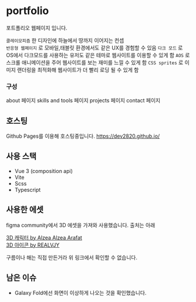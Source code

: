 # portfolio

포트폴리오 웹페이지 입니다.  

`클레이모피즘` 한 디자인에 하늘에서 땅까지 이어지는 컨셉  
`반응형 웹페이지` 로 모바일,태블릿 환경에서도 같은 UX를 경험할 수 있음
`다크 모드` 로 OS에서 다크모드를 사용하는 유저도 같은 테마로 웹사이트를 이용할 수 있게 함 
`AOS` 로 스크롤 애니메이션을 주어 웹사이트를 보는 재미를 느낄 수 있게 함
`CSS sprites` 로 이미지 랜더링을 최적화해 웹사이트가 더 빨리 로딩 될 수 있게 함

### 구성
about 페이지
skills and tools 페이지
projects 페이지
contact 페이지

## 호스팅
Github Pages를 이용해 호스팅중입니다.
https://dev2820.github.io/

## 사용 스택
- Vue 3 (composition api)
- Vite
- Scss
- Typescript

## 사용한 에셋

figma community에서 3D 에셋을 가져와 사용했습니다. 출처는 아래

[3D 캐릭터 by Alzea Alzea Arafat](https://www.figma.com/community/file/890095002328610853/SALY---3D-Illustration-Pack)  
[3D 아이콘 by REALVJY](https://www.figma.com/community/file/1030350068466019692/3dicons---Open-source-3D-icon-library)

구름이나 해는 직접 만든거라 위 링크에서 확인할 수 없습니다.

## 남은 이슈
- Galaxy Fold에선 화면이 이상하게 나오는 것을 확인했습니다.
